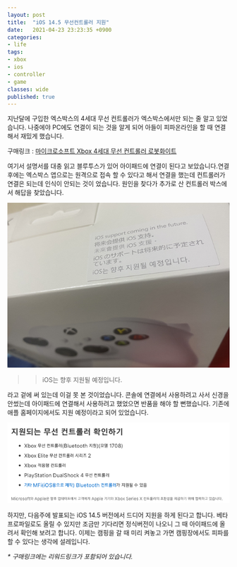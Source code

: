 ```yaml
---
layout: post
title:  "iOS 14.5 무선컨트롤러 지원"
date:   2021-04-23 23:23:35 +0900
categories:
- life
tags:
- xbox
- ios
- controller
- game
classes: wide
published: true
---
```


지난달에 구입한 엑스박스의 4세대 무선 컨트롤러가 엑스박스에서만 되는 줄 알고 있었습니다. 나중에야 PC에도 연결이 되는 것을 알게 되어 아들이 피파온라인을 할 때 연결해서 재밌게 했습니다.

구매링크 : [마이크로소프트 Xbox 4세대 무선 컨트롤러 로봇화이트](https://link.coupang.com/re/CSHARESDP?lptag=CFM44402024&pageKey=4666791429&itemId=5830241152&vendorItemId=73128582277)

여기서 설명서를 대충 읽고 블루투스가 있어 아이패드에 연결이 된다고 보았습니다.연결 후에는 엑스박스 앱으로는 원격으로 접속 할 수 있다고 해서 연결을 했는데 컨트롤러가 연결은 되는데 인식이 안되는 것이 었습니다.
원인을 찾다가 추가로 산 컨트롤러 박스에서 해답을 찾았습니다.

![](/images/xbox_wireless_controller.png)

>> iOS는 향후 지원될 예정입니다.

라고 겉에 써 있는데 이걸 못 본 것이었습니다.
콘솔에 연결에서 사용하려고 사서 신경을 안썼는데 아이패드에 연결해서 사용하려고 했었으면 반품을 해야 할 뻔했습니다. 
기존에 애플 홈페이지에서도 지원 예정이라고 되어 있었습니다.

![](/images/ios_xbox_controller.png)

하지만, 다음주에 발표되는 iOS 14.5 버전에서 드디어 지원을 하게 된다고 합니다. 베타 프로파일로도 올릴 수 있지만 조금만 기다리면 정식버전이 나오니 그 때 아이패드에 올려서 확인해 보려고 합니다.
이제는 캠핑을 갈 때 미리 켜놓고 가면 캠핑장에서도 피파를 할 수 있다는 생각에 설레입니다.



_\* 구매링크에는 리워드링크가 포함되어 있습니다._
